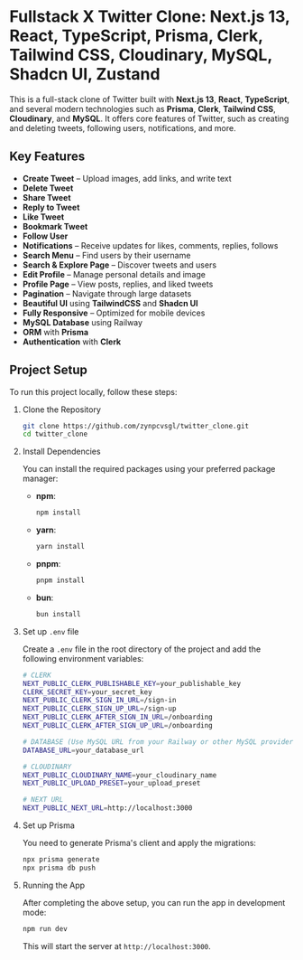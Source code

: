 # Fullstack X Twitter Clone: Next.js 13, React, TypeScript, Prisma, Clerk, Tailwind CSS, Cloudinary, MySQL, Shadcn UI, Zustand

This is a full-stack clone of Twitter built with **Next.js 13**, **React**, **TypeScript**, and several modern technologies such as **Prisma**, **Clerk**, **Tailwind CSS**, **Cloudinary**, and **MySQL**. It offers core features of Twitter, such as creating and deleting tweets, following users, notifications, and more.


## Key Features

- **Create Tweet** – Upload images, add links, and write text
- **Delete Tweet**
- **Share Tweet**
- **Reply to Tweet**
- **Like Tweet**
- **Bookmark Tweet**
- **Follow User**
- **Notifications** – Receive updates for likes, comments, replies, follows
- **Search Menu** – Find users by their username
- **Search & Explore Page** – Discover tweets and users
- **Edit Profile** – Manage personal details and image
- **Profile Page** – View posts, replies, and liked tweets
- **Pagination** – Navigate through large datasets
- **Beautiful UI** using **TailwindCSS** and **Shadcn UI**
- **Fully Responsive** – Optimized for mobile devices
- **MySQL Database** using Railway
- **ORM** with **Prisma**
- **Authentication** with **Clerk**

## Project Setup

To run this project locally, follow these steps:

1. Clone the Repository
    ```bash
    git clone https://github.com/zynpcvsgl/twitter_clone.git
    cd twitter_clone
    ```

2. Install Dependencies

    You can install the required packages using your preferred package manager:

    - **npm**:
        ```bash
        npm install
        ```

    - **yarn**:
        ```bash
        yarn install
        ```

    - **pnpm**:
        ```bash
        pnpm install
        ```

    - **bun**:
        ```bash
        bun install
        ```

3. Set up `.env` file

    Create a `.env` file in the root directory of the project and add the following environment variables:

    ```bash
    # CLERK
    NEXT_PUBLIC_CLERK_PUBLISHABLE_KEY=your_publishable_key
    CLERK_SECRET_KEY=your_secret_key
    NEXT_PUBLIC_CLERK_SIGN_IN_URL=/sign-in
    NEXT_PUBLIC_CLERK_SIGN_UP_URL=/sign-up
    NEXT_PUBLIC_CLERK_AFTER_SIGN_IN_URL=/onboarding
    NEXT_PUBLIC_CLERK_AFTER_SIGN_UP_URL=/onboarding

    # DATABASE (Use MySQL URL from your Railway or other MySQL provider)
    DATABASE_URL=your_database_url

    # CLOUDINARY
    NEXT_PUBLIC_CLOUDINARY_NAME=your_cloudinary_name
    NEXT_PUBLIC_UPLOAD_PRESET=your_upload_preset

    # NEXT URL
    NEXT_PUBLIC_NEXT_URL=http://localhost:3000
    ```

4. Set up Prisma

    You need to generate Prisma's client and apply the migrations:

    ```bash
    npx prisma generate
    npx prisma db push
    ```

5. Running the App

    After completing the above setup, you can run the app in development mode:

    ```bash
    npm run dev
    ```

    This will start the server at `http://localhost:3000`.


